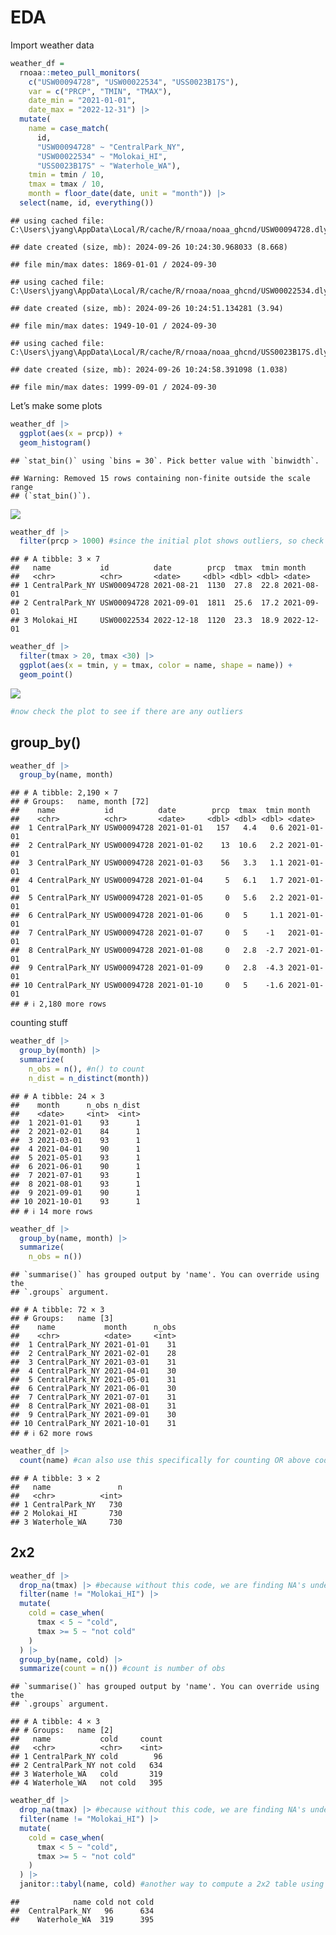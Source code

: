 EDA
================

Import weather data

``` r
weather_df = 
  rnoaa::meteo_pull_monitors(
    c("USW00094728", "USW00022534", "USS0023B17S"),
    var = c("PRCP", "TMIN", "TMAX"), 
    date_min = "2021-01-01",
    date_max = "2022-12-31") |>
  mutate(
    name = case_match(
      id, 
      "USW00094728" ~ "CentralPark_NY", 
      "USW00022534" ~ "Molokai_HI",
      "USS0023B17S" ~ "Waterhole_WA"),
    tmin = tmin / 10,
    tmax = tmax / 10,
    month = floor_date(date, unit = "month")) |> 
  select(name, id, everything())
```

    ## using cached file: C:\Users\jyang\AppData\Local/R/cache/R/rnoaa/noaa_ghcnd/USW00094728.dly

    ## date created (size, mb): 2024-09-26 10:24:30.968033 (8.668)

    ## file min/max dates: 1869-01-01 / 2024-09-30

    ## using cached file: C:\Users\jyang\AppData\Local/R/cache/R/rnoaa/noaa_ghcnd/USW00022534.dly

    ## date created (size, mb): 2024-09-26 10:24:51.134281 (3.94)

    ## file min/max dates: 1949-10-01 / 2024-09-30

    ## using cached file: C:\Users\jyang\AppData\Local/R/cache/R/rnoaa/noaa_ghcnd/USS0023B17S.dly

    ## date created (size, mb): 2024-09-26 10:24:58.391098 (1.038)

    ## file min/max dates: 1999-09-01 / 2024-09-30

Let’s make some plots

``` r
weather_df |> 
  ggplot(aes(x = prcp)) +
  geom_histogram()
```

    ## `stat_bin()` using `bins = 30`. Pick better value with `binwidth`.

    ## Warning: Removed 15 rows containing non-finite outside the scale range
    ## (`stat_bin()`).

![](eda_files/figure-gfm/unnamed-chunk-2-1.png)<!-- -->

``` r
weather_df |> 
  filter(prcp > 1000) #since the initial plot shows outliers, so check if it's a data entry error or real
```

    ## # A tibble: 3 × 7
    ##   name           id          date        prcp  tmax  tmin month     
    ##   <chr>          <chr>       <date>     <dbl> <dbl> <dbl> <date>    
    ## 1 CentralPark_NY USW00094728 2021-08-21  1130  27.8  22.8 2021-08-01
    ## 2 CentralPark_NY USW00094728 2021-09-01  1811  25.6  17.2 2021-09-01
    ## 3 Molokai_HI     USW00022534 2022-12-18  1120  23.3  18.9 2022-12-01

``` r
weather_df |> 
  filter(tmax > 20, tmax <30) |> 
  ggplot(aes(x = tmin, y = tmax, color = name, shape = name)) +
  geom_point()
```

![](eda_files/figure-gfm/unnamed-chunk-4-1.png)<!-- -->

``` r
#now check the plot to see if there are any outliers
```

## group_by()

``` r
weather_df |> 
  group_by(name, month)
```

    ## # A tibble: 2,190 × 7
    ## # Groups:   name, month [72]
    ##    name           id          date        prcp  tmax  tmin month     
    ##    <chr>          <chr>       <date>     <dbl> <dbl> <dbl> <date>    
    ##  1 CentralPark_NY USW00094728 2021-01-01   157   4.4   0.6 2021-01-01
    ##  2 CentralPark_NY USW00094728 2021-01-02    13  10.6   2.2 2021-01-01
    ##  3 CentralPark_NY USW00094728 2021-01-03    56   3.3   1.1 2021-01-01
    ##  4 CentralPark_NY USW00094728 2021-01-04     5   6.1   1.7 2021-01-01
    ##  5 CentralPark_NY USW00094728 2021-01-05     0   5.6   2.2 2021-01-01
    ##  6 CentralPark_NY USW00094728 2021-01-06     0   5     1.1 2021-01-01
    ##  7 CentralPark_NY USW00094728 2021-01-07     0   5    -1   2021-01-01
    ##  8 CentralPark_NY USW00094728 2021-01-08     0   2.8  -2.7 2021-01-01
    ##  9 CentralPark_NY USW00094728 2021-01-09     0   2.8  -4.3 2021-01-01
    ## 10 CentralPark_NY USW00094728 2021-01-10     0   5    -1.6 2021-01-01
    ## # ℹ 2,180 more rows

counting stuff

``` r
weather_df |> 
  group_by(month) |> 
  summarize(
    n_obs = n(), #n() to count
    n_dist = n_distinct(month))
```

    ## # A tibble: 24 × 3
    ##    month      n_obs n_dist
    ##    <date>     <int>  <int>
    ##  1 2021-01-01    93      1
    ##  2 2021-02-01    84      1
    ##  3 2021-03-01    93      1
    ##  4 2021-04-01    90      1
    ##  5 2021-05-01    93      1
    ##  6 2021-06-01    90      1
    ##  7 2021-07-01    93      1
    ##  8 2021-08-01    93      1
    ##  9 2021-09-01    90      1
    ## 10 2021-10-01    93      1
    ## # ℹ 14 more rows

``` r
weather_df |> 
  group_by(name, month) |> 
  summarize(
    n_obs = n())
```

    ## `summarise()` has grouped output by 'name'. You can override using the
    ## `.groups` argument.

    ## # A tibble: 72 × 3
    ## # Groups:   name [3]
    ##    name           month      n_obs
    ##    <chr>          <date>     <int>
    ##  1 CentralPark_NY 2021-01-01    31
    ##  2 CentralPark_NY 2021-02-01    28
    ##  3 CentralPark_NY 2021-03-01    31
    ##  4 CentralPark_NY 2021-04-01    30
    ##  5 CentralPark_NY 2021-05-01    31
    ##  6 CentralPark_NY 2021-06-01    30
    ##  7 CentralPark_NY 2021-07-01    31
    ##  8 CentralPark_NY 2021-08-01    31
    ##  9 CentralPark_NY 2021-09-01    30
    ## 10 CentralPark_NY 2021-10-01    31
    ## # ℹ 62 more rows

``` r
weather_df |> 
  count(name) #can also use this specifically for counting OR above codes.
```

    ## # A tibble: 3 × 2
    ##   name               n
    ##   <chr>          <int>
    ## 1 CentralPark_NY   730
    ## 2 Molokai_HI       730
    ## 3 Waterhole_WA     730

## 2x2

``` r
weather_df |> 
  drop_na(tmax) |> #because without this code, we are finding NA's under cold
  filter(name != "Molokai_HI") |> 
  mutate(
    cold = case_when(
      tmax < 5 ~ "cold",
      tmax >= 5 ~ "not cold"
    )
  ) |> 
  group_by(name, cold) |> 
  summarize(count = n()) #count is number of obs
```

    ## `summarise()` has grouped output by 'name'. You can override using the
    ## `.groups` argument.

    ## # A tibble: 4 × 3
    ## # Groups:   name [2]
    ##   name           cold     count
    ##   <chr>          <chr>    <int>
    ## 1 CentralPark_NY cold        96
    ## 2 CentralPark_NY not cold   634
    ## 3 Waterhole_WA   cold       319
    ## 4 Waterhole_WA   not cold   395

``` r
weather_df |> 
  drop_na(tmax) |> #because without this code, we are finding NA's under cold
  filter(name != "Molokai_HI") |> 
  mutate(
    cold = case_when(
      tmax < 5 ~ "cold",
      tmax >= 5 ~ "not cold"
    )
  ) |> 
  janitor::tabyl(name, cold) #another way to compute a 2x2 table using janitor package
```

    ##            name cold not cold
    ##  CentralPark_NY   96      634
    ##    Waterhole_WA  319      395
